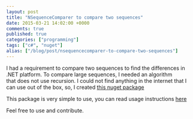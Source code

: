 ```yaml
---
layout: post
title: "NSequenceComparer to compare two sequences"
date: 2015-03-21 14:02:00 +0000
comments: true
published: true
categories: ["programming"]
tags: ["c#", "nuget"]
alias: ["/blog/post/nsequencecomparer-to-compare-two-sequences"]
---
```


<p>I had a requirement&nbsp;to compare two sequences to find the differences in .NET platform. To compare large sequences, I needed an algorithm that&nbsp;does not use recursion.&nbsp;I could not find anything in <!-- more -->the internet that I can use out of the box, so, I created&nbsp;<a href="https://www.nuget.org/packages/NSequenceComparer/" target="_blank">this nuget package</a></p>
<p>This package is very simple to use, you can read usage instructions&nbsp;<a href="https://github.com/vmanikandan001/NSequenceComparer/blob/master/README.md" target="_blank">here</a></p>
<p>Feel free to use and contribute.</p>
